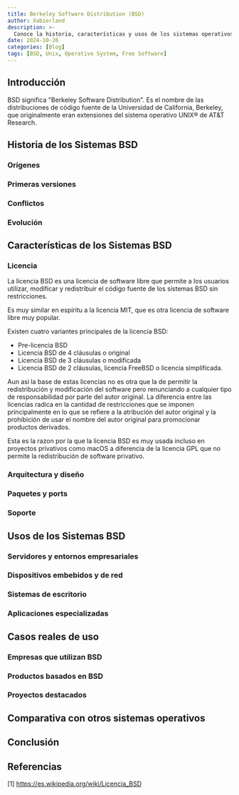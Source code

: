 ```yaml
---
title: Berkeley Software Distribution (BSD)
author: Xabierland
description: >-
  Conoce la historia, características y usos de los sistemas operativos BSD.
date: 2024-10-26
categories: [Blog]
tags: [BSD, Unix, Operative System, Free Software]
---
```


## Introducción

BSD significa "Berkeley Software Distribution". Es el nombre de las distribuciones de código fuente de la Universidad de California, Berkeley, que originalmente eran extensiones del sistema operativo UNIX® de AT&T Research.

## Historia de los Sistemas BSD

### Orígenes

### Primeras versiones

### Conflictos

### Evolución

## Características de los Sistemas BSD

### Licencia

La licencia BSD es una licencia de software libre que permite a los usuarios utilizar, modificar y redistribuir el código fuente de los sistemas BSD sin restricciones.

Es muy similar en espíritu a la licencia MIT, que es otra licencia de software libre muy popular.

Existen cuatro variantes principales de la licencia BSD:

- Pre-licencia BSD
- Licencia BSD de 4 cláusulas o original
- Licencia BSD de 3 cláusulas o modificada
- Licencia BSD de 2 cláusulas, licencia FreeBSD o licencia simplificada.

Aun asi la base de estas licencias no es otra que la de permitir la redistribución y modificación del software pero renunciando a cualquier tipo de responsabilidad por parte del autor original. La diferencia entre las licencias radica en la cantidad de restricciones que se imponen principalmente en lo que se refiere a la atribución del autor original y la prohibición de usar el nombre del autor original para promocionar productos derivados.

Esta es la razon por la que la licencia BSD es muy usada incluso en proyectos privativos como macOS a diferencia de la licencia GPL que no permite la redistribución de software privativo.

### Arquitectura y diseño

### Paquetes y ports

### Soporte

## Usos de los Sistemas BSD

### Servidores y entornos empresariales

### Dispositivos embebidos y de red

### Sistemas de escritorio

### Aplicaciones especializadas

## Casos reales de uso

### Empresas que utilizan BSD

### Productos basados en BSD

### Proyectos destacados

## Comparativa con otros sistemas operativos

## Conclusión

## Referencias

[1] https://es.wikipedia.org/wiki/Licencia_BSD

